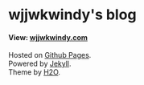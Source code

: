 # wjjwkwindy's blog

#### View: **[wjjwkwindy.com](https://wjjwkwindy.com)**

Hosted on [Github Pages](https://pages.github.com/).  
Powered by [Jekyll](https://jekyllrb.com/).  
Theme by [H2O](https://github.com/kaeyleo/jekyll-theme-H2O).